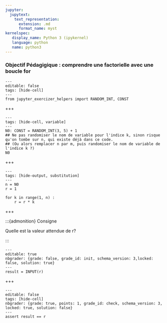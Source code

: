 ```yaml
---
jupyter:
  jupytext:
    text_representation:
      extension: .md
      format_name: myst
kernelspec:
   display_name: Python 3 (ipykernel)
   language: python
   name: python3
---
```


### Objectif Pédagigique : comprendre une factorielle avec une boucle for

```{code-cell} python
---
editable: false
tags: [hide-cell]
---
from jupyter_exercizer_helpers import RANDOM_INT, CONST
```

+++

```{code-cell} python
---
tags: [hide-cell, variable]
---
N0: CONST = RANDOM_INT(3, 5) + 1
## Ne pas randomiser le nom de variable pour l'indice k, sinon risque qu'on tombe sur n, qui existe déjà dans ce code.
## (Ou alors remplacer n par m, puis randomiser le nom de variable de l'indice k ?)
N0
```

+++

```{code-cell} python
---
tags: [hide-output, substitution]
---
n = N0
r = 1

for k in range(1, n) :
    r = r * k
```

+++

:::{admonition} Consigne

Quelle est la valeur attendue de r?

:::

```{code-cell} python
---
editable: true
nbgrader: {grade: false, grade_id: init, schema_version: 3,locked: false, solution: true}
---
result = INPUT(r)
```

+++

```{code-cell} python
---
editable: false
tags: [hide-cell]
nbgrader: {grade: true, points: 1, grade_id: check, schema_version: 3, locked: true, solution: false}
---
assert result == r
```
